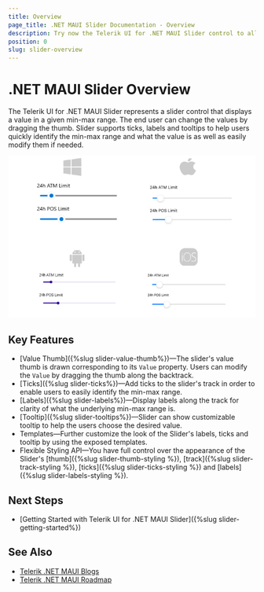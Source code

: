 ```yaml
---
title: Overview
page_title: .NET MAUI Slider Documentation - Overview
description: Try now the Telerik UI for .NET MAUI Slider control to allows users to select a value from a defined range. Slider supports fully customizable ticks, labels and tooltip.
position: 0
slug: slider-overview
---
```


# .NET MAUI Slider Overview

 The Telerik UI for .NET MAUI Slider represents a slider control that displays a value in a given min-max range. The end user can change the values by dragging the thumb. Slider supports ticks, labels and tooltips to help users quickly identify the min-max range and what the value is as well as easily modify them if needed. 

![.NET MAUI Slider Overview](images/slider-overview.png)

## Key Features

* [Value Thumb]({%slug slider-value-thumb%})&mdash;The slider's value thumb is drawn corresponding to its `Value` property. Users can modify the `Value` by dragging the thumb along the backtrack.
* [Ticks]({%slug slider-ticks%})&mdash;Add ticks to the slider's track in order to enable users to easily identify the min-max range.
* [Labels]({%slug slider-labels%})&mdash;Display labels along the track for clarity of what the underlying min-max range is.
* [Tooltip]({%slug slider-tooltips%})&mdash;Slider can show customizable tooltip to help the users choose the desired value.
* Templates&mdash;Further customize the look of the Slider's labels, ticks and tooltip by using the exposed templates.
* Flexible Styling API&mdash;You have full control over the appearance of the Slider's [thumb]({%slug slider-thumb-styling %}), [track]({%slug slider-track-styling %}), [ticks]({%slug slider-ticks-styling %}) and [labels]({%slug slider-labels-styling %}).

## Next Steps

- [Getting Started with Telerik UI for .NET MAUI Slider]({%slug slider-getting-started%})

## See Also

- [Telerik .NET MAUI Blogs](https://www.telerik.com/forums/maui?tagId=2058)
- [Telerik .NET MAUI Roadmap](https://www.telerik.com/support/whats-new/maui-ui/roadmap)
